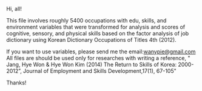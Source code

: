 

Hi, all! 

This file involves roughly 5400 occupations with edu, skills, and environment variables that were transformed for analysis and scores of cognitive, sensory, and physical skills based on the factor analysis of job dictionary using Korean Dictionary Occupations of Titles 4th (2012). 

If you want to use variables, please send me the email:wanypie@gmail.com
All files are should be used only for researches with writing a reference, 
" Jang, Hye Won & Hye Won Kim (2014) The Return to Skills of Korea: 2000-2012”, Journal of Employment and Skills Development,17(1), 67-105" 

Thanks!
